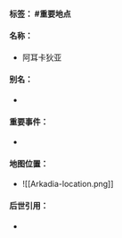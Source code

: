 #### 标签： #重要地点
#### 名称：
- 阿耳卡狄亚
#### 别名：
- 
#### 重要事件：
- 
#### 地图位置：
- ![[Arkadia-location.png]]
#### 后世引用：
- 